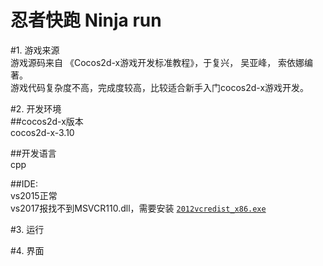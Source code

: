 忍者快跑 Ninja run
===============

#1. 游戏来源  
游戏源码来自 《Cocos2d-x游戏开发标准教程》，于复兴， 吴亚峰， 索依娜编著。   
游戏代码复杂度不高，完成度较高，比较适合新手入门cocos2d-x游戏开发。

#2. 开发环境  
##cocos2d-x版本  
cocos2d-x-3.10

##开发语言  
cpp 

##IDE:   
vs2015正常   
vs2017报找不到MSVCR110.dll，需要安装
[`2012vcredist_x86.exe`](https://www.microsoft.com/zh-CN/download/details.aspx?id=30679)

#3. 运行  


#4. 界面  